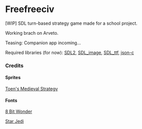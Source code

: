 # Freefreeciv
[WIP] SDL turn-based strategy game made for a school project.

Working brach on Arveto.

Teasing: Companion app incoming...

Required libraries (for now): [SDL2](https://www.libsdl.org/),
 [SDL_image](https://www.libsdl.org/projects/SDL_image/),
 [SDL_ttf](https://www.libsdl.org/projects/SDL_ttf/),
 [json-c](https://github.com/json-c/json-c)

### Credits
#### Sprites
[Toen's Medieval Strategy](https://toen.itch.io/toens-medieval-strategy)
#### Fonts
[8 Bit Wonder](https://www.dafont.com/fr/8bit-wonder.font)

[Star Jedi](https://www.dafont.com/fr/star-jedi.font)
